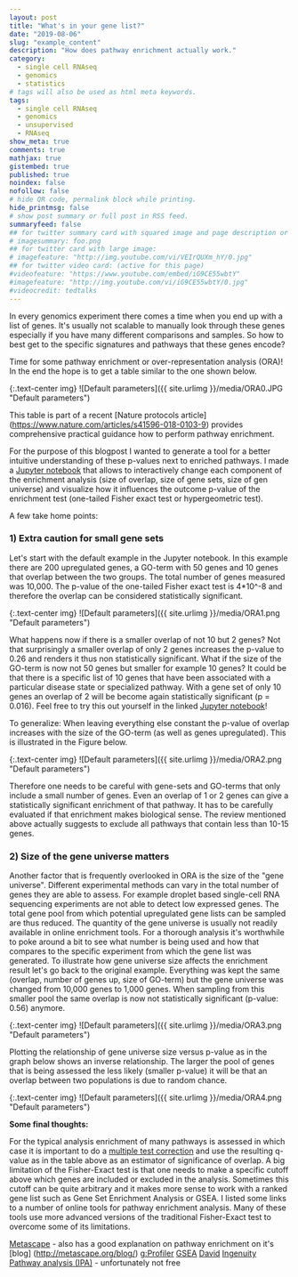 ```yaml
---
layout: post
title: "What's in your gene list?"
date: "2019-08-06"
slug: "example_content"
description: "How does pathway enrichment actually work."
category:
  - single cell RNAseq
  - genomics
  - statistics
# tags will also be used as html meta keywords.
tags:
  - single cell RNAseq
  - genomics
  - unsupervised
  - RNAseq
show_meta: true
comments: true
mathjax: true
gistembed: true
published: true
noindex: false
nofollow: false
# hide QR code, permalink block while printing.
hide_printmsg: false
# show post summary or full post in RSS feed.
summaryfeed: false
## for twitter summary card with squared image and page description or page excerpt:
# imagesummary: foo.png
## for twitter card with large image:
# imagefeature: "http://img.youtube.com/vi/VEIrQUXm_hY/0.jpg"
## for twitter video card: (active for this page)
#videofeature: "https://www.youtube.com/embed/iG9CE55wbtY"
#imagefeature: "http://img.youtube.com/vi/iG9CE55wbtY/0.jpg"
#videocredit: tedtalks
---
```


In every genomics experiment there comes a time when you end up with a list of genes. It's usually not  scalable to manually look through these genes especially if you have many different comparisons and samples. So how to best get to the specific signatures and pathways that these genes encode?

<!--more-->

Time for some pathway enrichment or over-representation analysis (ORA)! In the end the hope is to get a table similar to the one shown below.

{:.text-center img}
![Default parameters]({{ site.urlimg }}/media/ORA0.JPG "Default parameters")

This table is part of a recent [Nature protocols article]
(https://www.nature.com/articles/s41596-018-0103-9)
provides comprehensive practical guidance how to perform pathway enrichment.

For the purpose of this blogpost I wanted to generate a tool for a better intuitive understanding of these p-values next to enriched pathways. I made a [Jupyter notebook](https://colab.research.google.com/github/evafast/Jupyter_notebooks/blob/master/190801_intuitiveORA.ipynb) that allows to interactively change each component of the enrichment analysis (size of overlap, size of gene sets, size of gen universe) and visualize how it influences the outcome p-value of the enrichment test (one-tailed Fisher exact test or hypergeometric test).

A few take home points:

### 1) Extra caution for small gene sets

Let's start with the default example in the Jupyter notebook. In this example there are 200 upregulated genes, a GO-term with 50 genes and 10 genes that overlap between the two groups. The total number of genes measured was 10,000. The p-value of the one-tailed Fisher exact test is 4*10^-8 and therefore the overlap can be considered statistically significant.

{:.text-center img}
![Default parameters]({{ site.urlimg }}/media/ORA1.png "Default parameters")

What happens now if there is a smaller overlap of not 10 but 2 genes? Not that surprisingly a smaller overlap of only 2 genes increases the p-value to 0.26 and renders it thus non statistically significant. What if the size of the GO-term is now not 50 genes but smaller for example 10 genes? It could be that there is a specific list of 10 genes that have been associated with a particular disease state or specialized pathway. With a gene set of only 10 genes an overlap of 2 will be become again statistically significant (p = 0.016). Feel free to try this out yourself in the linked [Jupyter notebook](https://colab.research.google.com/github/evafast/Jupyter_notebooks/blob/master/190801_intuitiveORA.ipynb)!

To generalize: When leaving everything else constant the p-value of overlap increases with the size of the GO-term (as well as genes upregulated). This is illustrated in the Figure below.

{:.text-center img}
![Default parameters]({{ site.urlimg }}/media/ORA2.png "Default parameters")

Therefore one needs to be careful with gene-sets and GO-terms that only include a small number of genes. Even an overlap of 1 or 2 genes can give a statistically significant enrichment of that pathway. It has to be carefully evaluated if that enrichment makes biological sense. The review mentioned above actually suggests to exclude all pathways that contain less than 10-15 genes.


### 2) Size of the gene universe matters

Another factor that is frequently overlooked in ORA is the size of the "gene universe". Different experimental methods can vary in the total number of genes they are able to assess. For example droplet based single-cell RNA sequencing experiments are not able to detect low expressed genes. The total gene pool from which potential upregulated gene lists can be sampled are thus reduced. The quantity of the gene universe is usually not readily available in online enrichment tools. For a thorough analysis it's worthwhile to poke around a bit to see what number is being used and how that compares to the specific experiment from which the gene list was generated. To illustrate how gene universe size affects the enrichment result let's go back to the original example. Everything was kept the same (overlap, number of genes up, size of GO-term) but the gene universe was changed from 10,000 genes to 1,000 genes. When sampling from this smaller pool the same overlap is now not statistically significant (p-value: 0.56) anymore.

{:.text-center img}
![Default parameters]({{ site.urlimg }}/media/ORA3.png "Default parameters")

Plotting the relationship of gene universe size versus p-value as in the graph below shows an inverse relationship. The larger the pool of genes that is being assessed the less likely (smaller p-value) it will be that an overlap between two populations is due to random chance.

{:.text-center img}
![Default parameters]({{ site.urlimg }}/media/ORA4.png "Default parameters")

**Some final thoughts:**

For the typical analysis enrichment of many pathways is assessed in which case it is important to do a [multiple test correction](https://www.nature.com/articles/nbt1209-1135) and use the resulting q-value as in the table above as an estimator of significance of overlap. A big limitation of the Fisher-Exact test is that one needs to make a specific cutoff above which genes are included or excluded in the analysis. Sometimes this cutoff can be quite arbitrary and it makes more sense to work with a ranked gene list such as Gene Set Enrichment Analysis or GSEA. I listed some links to a number of online tools for pathway enrichment analysis. Many of these tools use more advanced versions of the traditional Fisher-Exact test to overcome some of its limitations.


[Metascape](http://metascape.org) - also has a good explanation on pathway enrichment on it's [blog] (http://metascape.org/blog/)
[g:Profiler](https://biit.cs.ut.ee/gprofiler/gost)
[GSEA](http://software.broadinstitute.org/gsea/index.jsp)
[David](https://david.ncifcrf.gov/)
[Ingenuity Pathway analysis (IPA)](https://www.qiagenbioinformatics.com/products/ingenuity-pathway-analysis/) - unfortunately not free
